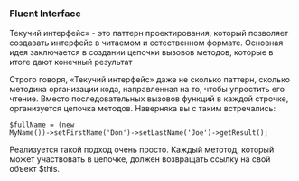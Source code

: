 ### Fluent Interface

Текучий интерфейс» - это паттерн проектирования, который позволяет создавать интерфейс в читаемом и естественном формате. Основная идея заключается в создании цепочки вызовов методов, которые в итоге дают конечный результат

Строго говоря, «Текучий интерфейс» даже не сколько паттерн, сколько методика организации кода, направленная на то, чтобы упростить его чтение. Вместо последовательных вызовов функций в каждой строчке, организуется цепочка методов. Наверняка вы с таким встречались:

<code>$fullName = (new MyName())->setFirstName('Don')->setLastName('Joe')->getResult();</code>

Реализуется такой подход очень просто. Каждый метотод, который может участвовать в цепочке, должен возвращать ссылку на свой объект $this.